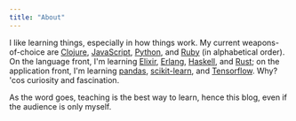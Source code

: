 ```yaml
---
title: "About"
---
```


I like learning things, especially in how things work. My current
weapons-of-choice are [Clojure][clojure], [JavaScript][javascript],
[Python][python], and [Ruby][ruby] (in alphabetical order). On the
language front, I'm learning [Elixir][elixir], [Erlang][erlang],
[Haskell][haskell], and [Rust][rust]; on the application front,
I'm learning [pandas][pandas], [scikit-learn][scikit-learn], and
[Tensorflow][tensorflow]. Why? 'cos curiosity and fascination.

As the word goes, teaching is the best way to learn, hence this blog,
even if the audience is only myself.

[clojure]: https://www.clojure.org
[javascript]: https://developer.mozilla.org/en-US/docs/Web/JavaScript
[python]: https://www.python.org
[ruby]: https://www.ruby-lang.org/en
[elixir]: https://elixir-lang.org
[erlang]: https://www.erlang.org
[haskell]: https://www.haskell.org
[rust]: https://www.rust-lang.org/en-US
[pandas]: https://pandas.pydata.org
[scikit-learn]: http://scikit-learn.org/stable
[tensorflow]: https://www.tensorflow.org
